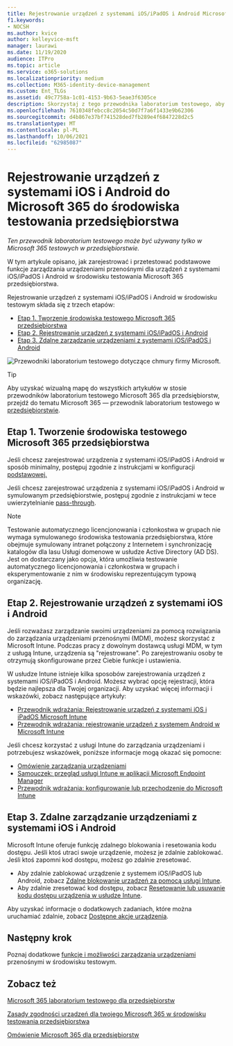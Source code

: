 ```yaml
---
title: Rejestrowanie urządzeń z systemami iOS/iPadOS i Android Microsoft 365 w środowisku testowania przedsiębiorstwa
f1.keywords:
- NOCSH
ms.author: kvice
author: kelleyvice-msft
manager: laurawi
ms.date: 11/19/2020
audience: ITPro
ms.topic: article
ms.service: o365-solutions
ms.localizationpriority: medium
ms.collection: M365-identity-device-management
ms.custom: Ent_TLGs
ms.assetid: 49c7758a-1c01-4153-9b63-5eae3f6305ce
description: Skorzystaj z tego przewodnika laboratorium testowego, aby zarejestrować urządzenia Microsoft 365 testowania środowiska testowego i zarządzać nimi zdalnie.
ms.openlocfilehash: 7610348febcc8c2054c50d7f7a6f1433e9b62306
ms.sourcegitcommit: d4b867e37bf741528ded7fb289e4f6847228d2c5
ms.translationtype: MT
ms.contentlocale: pl-PL
ms.lasthandoff: 10/06/2021
ms.locfileid: "62985087"
---
```

# <a name="enroll-ios-and-android-devices-in-your-microsoft-365-for-enterprise-test-environment"></a>Rejestrowanie urządzeń z systemami iOS i Android do Microsoft 365 do środowiska testowania przedsiębiorstwa

*Ten przewodnik laboratorium testowego może być używany tylko w Microsoft 365 testowych w przedsiębiorstwie.*

W tym artykule opisano, jak zarejestrować i przetestować podstawowe funkcje zarządzania urządzeniami przenośnymi dla urządzeń z systemami iOS/iPadOS i Android w środowisku testowania Microsoft 365 przedsiębiorstwa.

Rejestrowanie urządzeń z systemami iOS/iPadOS i Android w środowisku testowym składa się z trzech etapów:
- [Etap 1. Tworzenie środowiska testowego Microsoft 365 przedsiębiorstwa](#phase-1-build-out-your-microsoft-365-for-enterprise-test-environment)
- [Etap 2. Rejestrowanie urządzeń z systemami iOS/iPadOS i Android](#phase-2-enroll-your-ios-and-android-devices)
- [Etap 3. Zdalne zarządzanie urządzeniami z systemami iOS/iPadOS i Android](#phase-3-manage-your-ios-and-android-devices-remotely)

![Przewodniki laboratorium testowego dotyczące chmury firmy Microsoft.](../media/m365-enterprise-test-lab-guides/cloud-tlg-icon.png)
  
> [!TIP]
> Aby uzyskać wizualną mapę do wszystkich artykułów w stosie przewodników laboratorium testowego Microsoft 365 dla przedsiębiorstw, przejdź do tematu Microsoft 365 — przewodnik laboratorium testowego w [przedsiębiorstwie](../downloads/Microsoft365EnterpriseTLGStack.pdf).

## <a name="phase-1-build-out-your-microsoft-365-for-enterprise-test-environment"></a>Etap 1. Tworzenie środowiska testowego Microsoft 365 przedsiębiorstwa

Jeśli chcesz zarejestrować urządzenia z systemami iOS/iPadOS i Android w sposób minimalny, postępuj zgodnie z instrukcjami w konfiguracji [podstawowej.](lightweight-base-configuration-microsoft-365-enterprise.md)
  
Jeśli chcesz zarejestrować urządzenia z systemami iOS/iPadOS i Android w symulowanym przedsiębiorstwie, postępuj zgodnie z instrukcjami w tece uwierzytelnianie [pass-through](pass-through-auth-m365-ent-test-environment.md).
  
> [!NOTE]
> Testowanie automatycznego licencjonowania i członkostwa w grupach nie wymaga symulowanego środowiska testowania przedsiębiorstwa, które obejmuje symulowany intranet połączony z Internetem i synchronizację katalogów dla lasu Usługi domenowe w usłudze Active Directory (AD DS). Jest on dostarczany jako opcja, która umożliwia testowanie automatycznego licencjonowania i członkostwa w grupach i eksperymentowanie z nim w środowisku reprezentującym typową organizację.

## <a name="phase-2-enroll-your-ios-and-android-devices"></a>Etap 2. Rejestrowanie urządzeń z systemami iOS i Android

Jeśli rozważasz zarządzanie swoimi urządzeniami za pomocą rozwiązania do zarządzania urządzeniami przenośnymi (MDM), możesz skorzystać z Microsoft Intune. Podczas pracy z dowolnym dostawcą usługi MDM, w tym z usługą Intune, urządzenia są "rejestrowane". Po zarejestrowaniu osoby te otrzymują skonfigurowane przez Ciebie funkcje i ustawienia. 

W usłudze Intune istnieje kilka sposobów zarejestrowania urządzeń z systemami iOS/iPadOS i Android. Możesz wybrać opcję rejestracji, która będzie najlepsza dla Twojej organizacji. Aby uzyskać więcej informacji i wskazówki, zobacz następujące artykuły:

- [Przewodnik wdrażania: Rejestrowanie urządzeń z systemami iOS i iPadOS Microsoft Intune](/mem/intune/fundamentals/deployment-guide-enrollment-ios-ipados)
- [Przewodnik wdrażania: rejestrowanie urządzeń z systemem Android w Microsoft Intune](/mem/intune/fundamentals/deployment-guide-enrollment-android)

Jeśli chcesz korzystać z usługi Intune do zarządzania urządzeniami i potrzebujesz wskazówek, poniższe informacje mogą okazać się pomocne:

- [Omówienie zarządzania urządzeniami](/mem/intune/fundamentals/what-is-device-management)
- [Samouczek: przegląd usługi Intune w aplikacji Microsoft Endpoint Manager](/mem/intune/fundamentals/tutorial-walkthrough-endpoint-manager)
- [Przewodnik wdrażania: konfigurowanie lub przechodzenie do Microsoft Intune](/mem/intune/fundamentals/deployment-guide-intune-setup)

## <a name="phase-3-manage-your-ios-and-android-devices-remotely"></a>Etap 3. Zdalne zarządzanie urządzeniami z systemami iOS i Android

Microsoft Intune oferuje funkcję zdalnego blokowania i resetowania kodu dostępu. Jeśli ktoś utraci swoje urządzenie, możesz je zdalnie zablokować. Jeśli ktoś zapomni kod dostępu, możesz go zdalnie zresetować.

- Aby zdalnie zablokować urządzenie z systemem iOS/iPadOS lub Android, zobacz [Zdalne blokowanie urządzeń za pomocą usługi Intune](/mem/intune/remote-actions/device-remote-lock).
- Aby zdalnie zresetować kod dostępu, zobacz [Resetowanie lub usuwanie kodu dostępu urządzenia w usłudze Intune](/mem/intune/remote-actions/device-passcode-reset).

Aby uzyskać informacje o dodatkowych zadaniach, które można uruchamiać zdalnie, zobacz [Dostępne akcje urządzenia](/mem/intune/remote-actions/device-management#available-device-actions).
    
## <a name="next-step"></a>Następny krok

Poznaj dodatkowe [funkcje i możliwości zarządzania urządzeniami](m365-enterprise-test-lab-guides.md#mobile-device-management) przenośnymi w środowisku testowym.

## <a name="see-also"></a>Zobacz też

[Microsoft 365 laboratorium testowego dla przedsiębiorstw](m365-enterprise-test-lab-guides.md)
  
[Zasady zgodności urządzeń dla twojego Microsoft 365 w środowisku testowania przedsiębiorstwa](mam-policies-for-your-microsoft-365-enterprise-dev-test-environment.md)
  
[Omówienie Microsoft 365 dla przedsiębiorstw](microsoft-365-overview.md)
